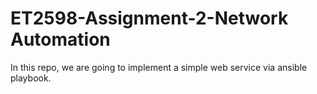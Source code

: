 # ET2598-Assignment-2-Network Automation
In this repo, we are going to implement a simple web service via ansible playbook.
